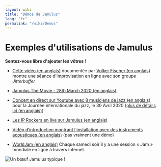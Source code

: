 ```yaml
---
layout: wiki
title: "Démos de Jamulus"
lang: "fr"
permalink: "/wiki/Demos"
---
```



# Exemples d'utilisations de Jamulus

**Sentez-vous libre d'ajouter les vôtres !**


* [Cette vidéo (en anglais)](https://youtube.com/watch?v=c8838jS2g3U) documentée par [Volker Fischer (en anglais)](https://sourceforge.net/u/corrados/profile/) montre une séance d'improvisation en ligne avec son groupe _Jitterbuffer_

* [Jamulus The Movie - 28th March 2020 (en anglais)](https://www.youtube.com/watch?v=2x-gwMmVK-s)

* [Concert en direct sur Youtube avec 8 musiciens de jazz (en anglais)](https://www.youtube.com/watch?v=MpSIYxZMHw8&t=3307s) pour la Journée internationale du jazz, le 30 Avril 2020 ([plus de détails ici (en anglais)](https://sourceforge.net/p/llcon/discussion/533517/thread/070485619d/#6b71)) 

* [Les IP Rockers en live sur Jamulus (en anglais)](https://soundcloud.com/dematteoss/sets/the-ip-rockers-live-on-jamulus)

* [Vidéo d'introduction montrant l'installation avec des instruments acoustiques (en anglais)](https://www.youtube.com/watch?v=lB4ZxDb9vnU) (pas vraiment une démo)
* [WorldJam (en anglais)](https://worldjam.vip/) Chaque samedi soir il y a une session « Jam » mondiale en ligne à travers internet.

![Un bœuf Jamulus typique !](https://user-images.githubusercontent.com/4561747/79686157-1f1c1380-8236-11ea-9fdb-8a791dd2713f.png)
